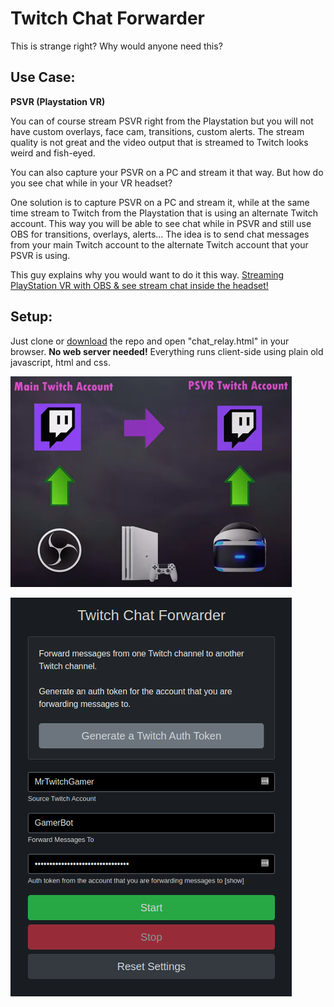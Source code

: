 # **Twitch Chat Forwarder**

This is strange right? Why would anyone need this?

## **Use Case:**

**PSVR (Playstation VR)**

You can of course stream PSVR right from the Playstation but you will not have custom overlays, face cam, transitions, custom alerts. The stream quality is not great and the video output that is streamed to Twitch looks weird and fish-eyed. 

You can also capture your PSVR on a PC and stream it that way. But how do you see chat while in your VR headset?

One solution is to capture PSVR on a PC and stream it, while at the same time stream to Twitch from the Playstation that is using an alternate Twitch account. This way you will be able to see chat while in PSVR and still use OBS for transitions, overlays, alerts... The idea is to send chat messages from your main Twitch account to the alternate Twitch account that your PSVR is using. 

This guy explains why you would want to do it this way. [Streaming PlayStation VR with OBS & see stream chat inside the headset!](https://www.youtube.com/watch?v=cdseyPx7LSI)

## **Setup:**

Just clone or [download](https://github.com/teklynk/twitch_chat_forwarder/archive/refs/heads/master.zip ) the repo and open "chat_relay.html" in your browser. **No web server needed!** Everything runs client-side using plain old javascript, html and css.



![Screenshot](https://raw.githubusercontent.com/teklynk/twitch_chat_forwarder/master/assets/screenshots/Screenshot%20from%202021-03-30%2021-37-05.png)

![Screenshot](https://raw.githubusercontent.com/teklynk/twitch_chat_forwarder/master/assets/screenshots/Screenshot%20from%202021-03-30%2022-22-28.png)